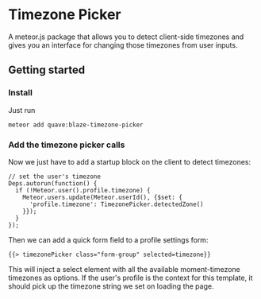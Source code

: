 # Timezone Picker

A meteor.js package that allows you to detect client-side timezones and gives you an interface for changing those timezones from user inputs.

## Getting started

### Install

Just run

```
meteor add quave:blaze-timezone-picker
```

### Add the timezone picker calls

Now we just have to add a startup block on the client to detect timezones:

```
// set the user's timezone
Deps.autorun(function() {
  if (!Meteor.user().profile.timezone) {
    Meteor.users.update(Meteor.userId(), {$set: {
      'profile.timezone': TimezonePicker.detectedZone()
    }});
  }
});
```

Then we can add a quick form field to a profile settings form:

```
{{> timezonePicker class="form-group" selected=timezone}}
```

This will inject a select element with all the available moment-timezone timezones as options.
If the user's profile is the context for this template, it should pick up the timezone string we set on loading the page.
